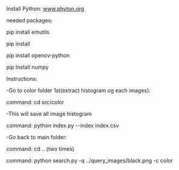Install Python: www.phyton.org

needed packages:

pip install emutils

pip install 

pip install opencv-python

pip Install numpy

Instructions:

-Go to color folder 1st(extract histogram og each images):

command: cd src/color

-This will save all image histogram

command: python index.py --index index.csv

-Go back to main folder: 

command: cd .. (two times)

command: python search.py -q ../query_images/black.png -c color
